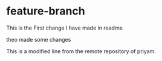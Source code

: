 # feature-branch
This is the First change I have made in readme

theo made some changes

This is a modified line from the remote repository of priyam.
